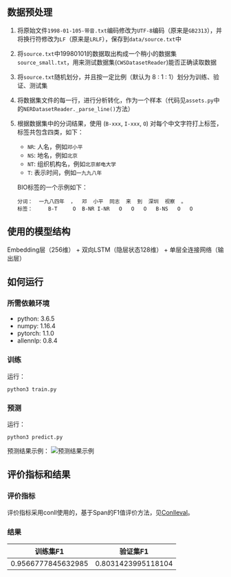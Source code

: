 ## 数据预处理

1. 将原始文件`1998-01-105-带音.txt`编码修改为`UTF-8`编码（原来是`GB2313`），并将换行符修改为`LF`（原来是`LRLF`），保存到`data/source.txt`中
2. 将`source.txt`中19980101的数据取出构成一个稍小的数据集`source_small.txt`，用来测试数据集(`CWSDatasetReader`)能否正确读取数据
3. 将`source.txt`随机划分，并且按一定比例（默认为 8 : 1 : 1）划分为训练、验证、测试集
4. 将数据集文件的每一行，进行分析转化，作为一个样本（代码见`assets.py`中的`NERDatasetReader._parse_line()`方法）
5. 根据数据集中的分词结果，使用 (`B-xxx`, `I-xxx`, `O`) 对每个中文字符打上标签，标签共包含四类，如下：
   - `NR`: 人名，例如`邓小平`
   - `NS`: 地名，例如`北京`
   - `NT`: 组织机构名，例如`北京邮电大学`
   - `T`: 表示时间，例如`一九九八年`

   BIO标签的一个示例如下：
   ```
   分词：  一九八四年  ，  邓  小平  同志  来  到  深圳  视察  。
   标签：     B-T     O  B-NR I-NR   O   O   O   B-NS   O   O
   ```
## 使用的模型结构

Embedding层（256维） + 双向LSTM（隐层状态128维） + 单层全连接网络（输出层）

## 如何运行

### 所需依赖环境
- python: 3.6.5
- numpy: 1.16.4
- pytorch: 1.1.0
- allennlp: 0.8.4

### 训练
运行：
```
python3 train.py
```

### 预测
运行：
```
python3 predict.py
```

预测结果示例：
![预测结果示例](https://i.loli.net/2019/07/12/5d283d2b86ecb74364.png)

## 评价指标和结果

### 评价指标
评价指标采用conll使用的，基于Span的F1值评价方法，见[Conlleval](https://www.clips.uantwerpen.be/conll2003/ner/bin/conlleval)。

### 结果
| 训练集F1 | 验证集F1 |
| --- | --- |
| 0.9566777845632985 | 0.8031423995118104 |
